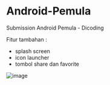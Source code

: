 # Android-Pemula
Submission Android Pemula - Dicoding

Fitur tambahan : 
- splash screen
- icon launcher
- tombol share dan favorite


![image](https://github.com/whydanu/Android_Pemula_Dicoding/assets/80655981/cad95d39-8fd0-4771-8a00-8d2f6066c26d)






